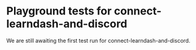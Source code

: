 # Playground tests for connect-learndash-and-discord
We are still awaiting the first test run for connect-learndash-and-discord.
